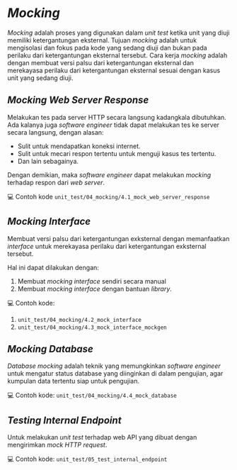 # _Mocking_ 
_Mocking_ adalah proses yang digunakan dalam _unit test_ ketika unit yang diuji memiliki ketergantungan eksternal.
Tujuan _mocking_ adalah untuk mengisolasi dan fokus pada kode yang sedang diuji dan bukan pada perilaku dari ketergantungan eksternal tersebut.
Cara kerja _mocking_ adalah dengan membuat versi palsu dari ketergantungan eksternal dan merekayasa perilaku dari ketergantungan eksternal sesuai dengan kasus unit yang sedang diuji.

## _Mocking Web Server Response_
Melakukan tes pada server HTTP secara langsung kadangkala dibutuhkan.
Ada kalanya juga _software engineer_ tidak dapat melakukan tes ke server secara langsung, dengan alasan:
- Sulit untuk mendapatkan koneksi internet.
- Sulit untuk mecari respon tertentu untuk menguji kasus tes tertentu.
- Dan lain sebagainya.

Dengan demikian, maka *software engineer* dapat melakukan _mocking_ terhadap respon dari _web server_.

💻 Contoh kode `unit_test/04_mocking/4.1_mock_web_server_response`

## _Mocking Interface_
Membuat versi palsu dari ketergantungan exksternal dengan memanfaatkan _interface_ untuk merekayasa
perilaku dari ketergantungan exksternal tersebut.

Hal ini dapat dilakukan dengan:
1. Membuat _mocking interface_ sendiri secara manual
2. Membuat _mocking interface_ dengan bantuan _library_.

💻 Contoh kode:
1. `unit_test/04_mocking/4.2_mock_interface`
2. `unit_test/04_mocking/4.3_mock_interface_mockgen`

## _Mocking Database_
_Database mocking_ adalah teknik yang memungkinkan _software engineer_ untuk mengatur status database yang diinginkan 
di dalam pengujian, agar kumpulan data tertentu siap untuk pengujian.

💻 Contoh kode: `unit_test/04_mocking/4.4_mock_database`

## _Testing Internal Endpoint_
Untuk melakukan _unit test_ terhadap web API yang dibuat dengan mengirimkan _mock HTTP request_.

💻 Contoh kode: `unit_test/05_test_internal_endpoint`
